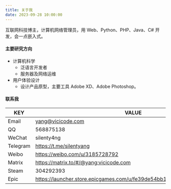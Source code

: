 ```yaml
---
title: 关于我
date: 2023-09-28 10:00:00
---
```

互联网科技博主，计算机网络管理员，用 Web、Python、PHP、Java、C# 开发，会一点嵌入式。

#### 主要研究方向

- 计算机科学
    - 泛语言开发者
    - 服务器及网络运维
- 用户体验设计
    - 设计产品原型，主要工具 Adobe XD、Adobe Photoshop。

#### 联系我
| KEY           | VALUE                                                                   |
| ------------- | ----------------------------------------------------------------------- |
| Email         | yang@vicicode.com                                                       |
| QQ            | 568875138                                                               |
| WeChat        | silenty4ng                                                              |
| Telegram      | https://t.me/silentyang                                                 |
| Weibo         | https://weibo.com/u/3185728792                                          |
| Matrix        | https://matrix.to/#/@yang:vicicode.com                                  |
| Steam         | 304292393                                                               |
| Epic          | https://launcher.store.epicgames.com/u/fe39de54bb184e09bb04d0f9f1de1e2b |
